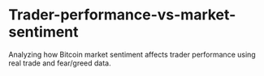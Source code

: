 # Trader-performance-vs-market-sentiment
Analyzing how Bitcoin market sentiment affects trader performance using real trade and fear/greed data.
